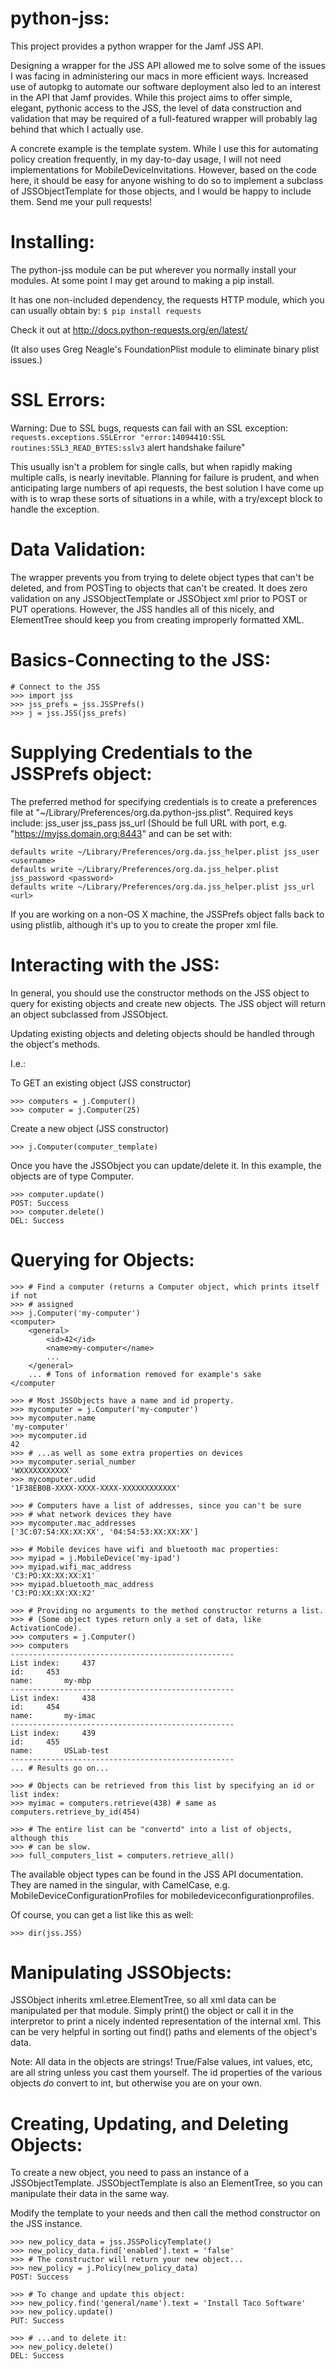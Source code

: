 python-jss:
=================
This project provides a python wrapper for the Jamf JSS API.

Designing a wrapper for the JSS API allowed me to solve some of the issues I
was facing in administering our macs in more efficient ways. Increased use of
autopkg to automate our software deployment also led to an interest in the API
that Jamf provides. While this project aims to offer simple, elegant, pythonic
access to the JSS, the level of data construction and validation that may be
required of a full-featured wrapper will probably lag behind that which I
actually use.

A concrete example is the template system. While I use this for
automating policy creation frequently, in my day-to-day usage, I will not need
implementations for MobileDeviceInvitations. However, based on the code here,
it should be easy for anyone wishing to do so to implement a subclass of
JSSObjectTemplate for those objects, and I would be happy to include them. Send
me your pull requests!

Installing:
=================
The python-jss module can be put wherever you normally install your modules. At
some point I may get around to making a pip install.

It has one non-included dependency, the requests HTTP module, which you can
usually obtain by:
```$ pip install requests```

Check it out at http://docs.python-requests.org/en/latest/

(It also uses Greg Neagle's FoundationPlist module to eliminate binary plist issues.)

SSL Errors:
=================
Warning: Due to SSL bugs, requests can fail with an SSL exception:
```requests.exceptions.SSLError "error:14094410:SSL routines:SSL3_READ_BYTES:sslv3```
alert handshake failure"

This usually isn't a problem for single calls, but when rapidly making multiple
calls, is nearly inevitable. Planning for failure is prudent, and when
anticipating large numbers of api requests, the best solution I have come up
with is to wrap these sorts of situations in a while, with a try/except block
to handle the exception.

Data Validation:
=================
The wrapper prevents you from trying to delete object types that can't be
deleted, and from POSTing to objects that can't be created. It does zero
validation on any JSSObjectTemplate or JSSObject xml prior to POST or PUT
operations. However, the JSS handles all of this nicely, and ElementTree should
keep you from creating improperly formatted XML.

Basics-Connecting to the JSS:
=================
```
# Connect to the JSS
>>> import jss
>>> jss_prefs = jss.JSSPrefs()
>>> j = jss.JSS(jss_prefs)
```
Supplying Credentials to the JSSPrefs object:
=================
The preferred method for specifying credentials is to create a preferences file
at "~/Library/Preferences/org.da.python-jss.plist".  Required keys include:
jss_user
jss_pass
jss_url (Should be full URL with port, e.g. "https://myjss.domain.org:8443"
and can be set with:
```
defaults write ~/Library/Preferences/org.da.jss_helper.plist jss_user <username>
defaults write ~/Library/Preferences/org.da.jss_helper.plist jss_password <password>
defaults write ~/Library/Preferences/org.da.jss_helper.plist jss_url <url>
```
If you are working on a non-OS X machine, the JSSPrefs object falls back to
using plistlib, although it's up to you to create the proper xml file.

Interacting with the JSS:
=================
In general, you should use the constructor methods on the JSS object to query
for existing objects and create new objects. The JSS object will return an
object subclassed from JSSObject.

Updating existing objects and deleting objects should be handled through the
object's methods.

I.e.:

To GET an existing object (JSS constructor)
```
>>> computers = j.Computer()
>>> computer = j.Computer(25)
```
Create a new object (JSS constructor)
```
>>> j.Computer(computer_template)
```
Once you have the JSSObject you can update/delete it. In this example, the
objects are of type Computer.
```
>>> computer.update()
POST: Success
>>> computer.delete()
DEL: Success
```

Querying for Objects:
=================
```
>>> # Find a computer (returns a Computer object, which prints itself if not
>>> # assigned
>>> j.Computer('my-computer')
<computer>
	<general>
		<id>42</id>
		<name>my-computer</name>
		...
	</general>
	... # Tons of information removed for example's sake
</computer

>>> # Most JSSObjects have a name and id property.
>>> mycomputer = j.Computer('my-computer')
>>> mycomputer.name
'my-computer'
>>> mycomputer.id
42
>>> # ...as well as some extra properties on devices
>>> mycomputer.serial_number
'WXXXXXXXXXXX'
>>> mycomputer.udid
'1F38EB0B-XXXX-XXXX-XXXX-XXXXXXXXXXXX'

>>> # Computers have a list of addresses, since you can't be sure
>>> # what network devices they have
>>> mycomputer.mac_addresses
['3C:07:54:XX:XX:XX', '04:54:53:XX:XX:XX']

>>> # Mobile devices have wifi and bluetooth mac properties:
>>> myipad = j.MobileDevice('my-ipad')
>>> myipad.wifi_mac_address
'C3:PO:XX:XX:XX:X1'
>>> myipad.bluetooth_mac_address
'C3:PO:XX:XX:XX:X2'

>>> # Providing no arguments to the method constructor returns a list.
>>> # (Some object types return only a set of data, like ActivationCode).
>>> computers = j.Computer()
>>> computers
--------------------------------------------------
List index: 	437
id:		453
name:		my-mbp
--------------------------------------------------
List index: 	438
id:		454
name:		my-imac
--------------------------------------------------
List index: 	439
id:		455
name:		USLab-test
--------------------------------------------------
... # Results go on...

>>> # Objects can be retrieved from this list by specifying an id or list index:
>>> myimac = computers.retrieve(438) # same as computers.retrieve_by_id(454)

>>> # The entire list can be "convertd" into a list of objects, although this
>>> # can be slow.
>>> full_computers_list = computers.retrieve_all()
```

The available object types can be found in the JSS API documentation. They are
named in the singular, with CamelCase, e.g. MobileDeviceConfigurationProfiles
for mobiledeviceconfigurationprofiles.

Of course, you can get a list like this as well:
```
>>> dir(jss.JSS)
```

Manipulating JSSObjects:
=================
JSSObject inherits xml.etree.ElementTree, so all xml data can be manipulated
per that module. Simply print() the object or call it in the interpretor to
print a nicely indented representation of the internal xml. This can be very
helpful in sorting out find() paths and elements of the object's data.

Note: All data in the objects are strings! True/False values, int values, etc,
are all string unless you cast them yourself. The id properties of the various
objects _do_ convert to int, but otherwise you are on your own.

Creating, Updating, and Deleting Objects:
=================
To create a new object, you need to pass an instance of a JSSObjectTemplate.
JSSObjectTemplate is also an ElementTree, so you can manipulate their data in
the same way.  

Modify the template to your needs and then call the method
constructor on the JSS instance.  

```
>>> new_policy_data = jss.JSSPolicyTemplate()
>>> new_policy_data.find['enabled'].text = 'false'
>>> # The constructor will return your new object...
>>> new_policy = j.Policy(new_policy_data)
POST: Success

>>> # To change and update this object:
>>> new_policy.find('general/name').text = 'Install Taco Software'
>>> new_policy.update()
PUT: Success

>>> # ...and to delete it:
>>> new_policy.delete()
DEL: Success
```
